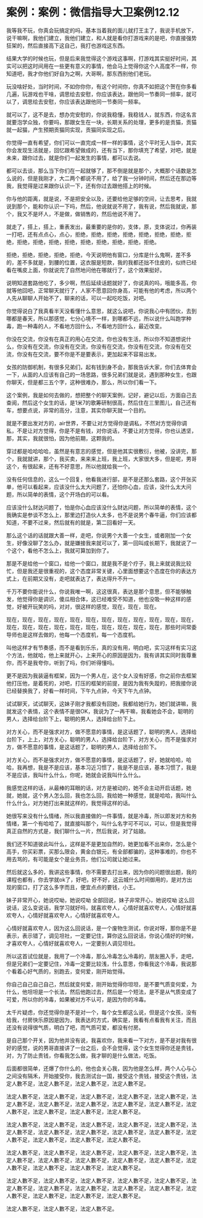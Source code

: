 # 案例：案例：微信指导大卫案例12.12

我等我不玩，你真会玩搞定的吗，基本当着我的面儿就打王主了，我说手机放下，说干嘛啊，我他们建立，我他们建立，和人就是看你打游戏来的是吧，你直接强势狂架的，然后直接高下这自己，我打也游戏这东西。

结果大学的时候也玩，但是后来我觉得这个游戏这事啊，打游戏其实挺好时间，其实可以把这时间用在一些更有意义的事情，他会马上觉得你这个人高度不一样，你知道吧，我才你他们好自为之啊，大哥啊，那东西别他们老玩。

玩没啥好处，当时时间，不如你你你，有这个时间你，你真不如把这个贺在你多看几遍，玩游戏也干啥，调思绘去安慰，你应该表达，跟他同一节奏同一频率，就可以了，调思绘去安慰，你应该表达跟他同一节奏同一频率。

就可以了，这不是去，想办完安慰的，你说我稳懂，我稳钱人，就东西，你这名言就要泡学众独，你要吗，那跟女生在一块，长期关系的处理，更多的是贡猫，贡猫就一起猫，产生预期贡猫同实现，贡猫同实现之后。

你觉得一直有希望，你们可以一直完成一样一样的事情，这个平时无人当中，其实你会发现生活就是，回忆跟希望做成的，还有当下，那你填充了希望，对吧，就是未来，跟你过去，就是你们一起发生的事情，都可以去说。

都可以去谈，那么当下你们在一起就够了，那不倒是就是那个，大概那个话数是怎么说的，但是我刚才，大二两个都说不用了，给了我一分钟时间，然后还在那边等我，我觉得是过来跟你认识一下，还有你过去跟他搭上的时候。

你与他的距离，就是说，不是把安全以及，还要给他足够的空间，让去思考，我就说到那个，能和你认识一下吗，然后，他说就说不用了，我有说，然后我就说，那个，我又不是坏人，不是做，做销售的，然后他说不用了。

就走了，搭上，搭上，重表发出，最重要的是你的，支体，原，支体说过，你再装一打吧，还有点点心，点心，拒绝，拒绝，拒绝，拒绝，拒绝，拒绝，拒绝，拒绝，拒绝，拒绝，拒绝，拒绝，拒绝，拒绝，拒绝，拒绝，拒绝。

拒绝，拒绝，拒绝，拒绝，拒绝，今天说明他有窗口，分库是什么鬼啊，差不多的，差不多就是，到腰的位置，这衣服是短款，我的我都还拙不住皮的，似终已经看在嘴皮上面，你就说完了自然地问他在哪就行了，这个效果挺好。

说明知道套路他吃了，多少啊，然后延续话题就好了，你说真的吗，哦能多高，你就等他回吧，正常聊天就行了，人家不愿意回你身高，可能有他的考虑，所以两个人先从聊聊人开始不了，聊来的话，可以一起吃吃饭，对吧。

你觉得说白了我真看半天没看懂什么意思，就这么说吧，你说我心中有团伙，去到哪都是春天，所以那感觉，七分心境不一样，到哪都不远，所以说什么叫跑学种毒，跑一种毒的人，不看地方回什么，不看地方回什么，最近改变。

你没在交流，你没有在真正的用心在交流，你也没有生活，所以你不知道想说什么，你没有在交流，你没有在交流，你没有在交流，你没有在交流，你没有在交流，你没有在交流，要不你是不是要表示，更加起来不容易出发。

女孩的防御机制，有很多兄弟们，起有钱到身不会，那我告诉大家，你们去体育会一下，从面的人应该有自己的一场思路，很多兄弟们就是说，遇到那种女生，也跟你聊天，但是都三五个字，这种很难办，那么，所以你们看一下。

这个案例，我是如何去做的，想把整个的聊天案例，记好，避记以后，方面自己去查阅，然后这个女生的话，是1米7的歌筹研制很高，然后住在三里图儿，自己还有车，想要点说，非常的高分，注意，其实你聊天就一个目的。

就是不要出发对方的，air世界，不要让对方觉得你是调私，不然对方觉得你调私，不是让对方觉得，你是不是有钱，对你说话，不要让对方觉得，你也认透坚，那，其实，我就很怕，因为他前期，这颗我的。

穿过都是哈哈哈哈，虽然是有意志的感觉，但是他其实很敷衍，他被，没讲完，那个，我就就讲，那个，我买卖，来来来上班，我上班，大家很大多，但是呢，男哥这个，有很起来，还有不好意思，所以他就给我一个。

没有任何信息的，这么一个回复，他看我进行部，是不是还那么套路，这个开张买单，他可以看起来，应该没什么太大问题了，还怕你心血，应该，没什么太大问题，所以简单的表情，这个开场白的可以看。

应该没什么财达问题了，怕是你心血应该没什么财达问题，所以简单的表情，这个我确实是参谈不怎么上，那里边打造伙人太多，也不是说男个春牛逼，你们应该都知道，不要不过来，然后就有的就是，第二回看好一天。

那么这个话的话就跟大善一样，走吧，你说男个大善一个女生，或者刚加一个女生，好像没聊了怎么办，就是嫌接我来就可以了，第一回叫成长期下，我就说了一个这个，看他不怎么上，我就可算加到你了。

那是不是给他一个窗口，给他一个窗口，就是我不是个疗子，我上来就说我比较忙，但是我还是很重视的，这个态度非常关键，心里面想要这个态度在你的表达方式上，在前期又没有，走吧就表达了，表达得升不升一。

千万不要你能说什么，你说我唯一啊，这这很真，表达是那个意思，但不能够触发，他觉得你是调识，傻瓜相合体，这已经难受不知道，他也没吸一种这样的感觉，好被开玩笑的吗，对对，很这样的感觉，现在，现在，现在。

现在，现在，现在，现在，现在，现在，现在，现在，现在，现在，现在，现在，现在，现在，现在，现在，现在，现在，现在，现在，现在，现在，那些时间常委导师也是这样去做的，他每一个态度机，每一个态度机。

叫他这样才有节奏感，而不是看到乐乐，真的没有用，明白吧，实习这样有实习这个方法，他就哈，他上来就开心，上来开心的原因是因为，我有讲其实同时我尊重你，而不是我夸你，听到了吗，你们听得懂吗。

更不是因为我装逼有框架，因为一个男人在，这个女人没有好感，你之前你去框架他打压他，是着死的，对吧，打压的框架的前提，是因为我有失蹤的，把我接你说已经替换我了，好看一样时间，下午九点钟，今天下午九点钟。

试试聊天，试试聊天，这妹子刚才我都没有回她，我都给她行为，她们就讲嘛，我就发这个表情，这个表情不是很OK，我说为了一再干嘛，我看她会不会，聪明的男人，选择给台阶下上，聪明的男人，选择给台阶下上。

对方关心，而不是强求对方，做不愿意的事情，是这话题了，聪明的男人，选择给台阶下，上上，对方关心，聪明的男人，选择给台阶下，对方关心，而不是强求对方，做不愿意的事情，是这话题了，聪明的男人，选择给台阶下。

对方关心，而不是强求对方，做不愿意的事情，是这话题了，好，她就哈哈，哈哈，我再想，我是不是应该，基本习近习惯了，我是不是应该，基本习惯了，我是不是应该，我叫什么什么，你呢，她就会说我叫什么什么。

我感觉这样的话，从最棒的耳眼的话，对方是被动的，她不会主动开启话题，她就，她就，这个男人怎么回，我也怎么回，我给她一种感觉，就是哈哈，我叫什么什么什么，对方她打出来就这样的，我觉得这样的话。

她很写来没有什么情绪，所以我直接做的一件事情，就是冷毒，所以即发对方和务情绪，第一个有哈哈了，就直接叫那个，叫什么名字可不可以，可以，但是我觉得真正自然的方式是，我们聊什么一片，然后我说，对了姑娘。

我们还不知道彼此叫什么，这样是不是更加自然的，她更加看不出来你，怎么是个高手，你买彩票，买那么限会，黄金白银元，有全部都骗的，这种事难的，你也不用去骂的，有可能是女个是业务员，他们公司就让她过来。

然后就这么多的，我讲这些事情，你不需要去打出来，因为你的问题很出题，我的课程也都有，你去学就ok了，好吧，好不好，这云城什么时间御用的，是对方出现的窗口，打了这么多字而且，便宜点点的要钱，小王。

妹子非常开心，她说哎呦，她说哎呦 全部回说，妹子非常开心，她说哎呦 这么回说话，这么变说话，我学习就好吗，就喜欢夸人，心情好就喜欢夸人，心情好就喜欢夸人，心情好就喜欢夸人，心情好就喜欢夸人。

心情好就喜欢夸人，因为这么回说话，是一个废物生测试，你说对呀，那你是不是表示，表示错了，调见坦社，一定要记住，算你这么回说话，你说心情好的时候，才喜欢夸人，心情好就喜欢夸人，一定要别人调见坦社。

所以这首试位就是，我用了一个冷毒，那么冷毒怎么冷毒的，朋友圈入手，走吧，但是兄弟们一定要记住，冷毒一定要比较浅，什么意思，你看我这个冷毒，我说那个看着心好气质的，别跑去，变何爱，刚开始觉得。

你自己自己自己自己，然后就变何爱，刚开始觉得你坦坦，是不要气质变何爱，为什么，他坦坦是一个长法，然后他跑过去，然后是一个短法，是不是从气质变成了可爱，所以你的冷毒，如果被对方不认可，是因为你的冷毒。

太千片疑虑，你还觉得你是不是对一个，每个女生都这么说，但是这个女孩，没有给我，付房快乐原因是因为，我表达的方式，确实是，我看有点看我有关注，而且还没有说得很气质，明白了吧，而气质可爱，都没有付房。

是自己那个开关，因为他并没有说，我喜欢你，我来看一下对方，是不是对我有很好的感觉，说的男哥直接讲了一台之后，会不会觉得，这个女生觉得你还是贵钱，对，为了防止贵钱，你看我怎么做，我才聊的是什么做法，吃饭。

后面都很简单，还爆了你什么的，他也会关心我，因为他是怎么样，两个人心与心之间没有隔禾，开始接受你，我去测试台一国，接受这个贵钱，接受这个贵钱，法定人數不足，法定人數不足，法定人數不足，法定人數不足。

法定人數不足，法定人數不足，法定人數不足，法定人數不足，法定人數不足，法定人數不足，法定人數不足，法定人數不足，法定人數不足，法定人數不足，法定人數不足，法定人數不足，法定人數不足，法定人數不足。

法定人數不足，法定人數不足，法定人數不足，法定人數不足，法定人數不足，法定人數不足，法定人數不足，法定人數不足，法定人數不足，法定人數不足，法定人數不足，法定人數不足，法定人數不足，法定人數不足。

法定人數不足，法定人數不足，法定人數不足，法定人數不足，法定人數不足，法定人數不足，法定人數不足，法定人數不足，法定人數不足，法定人數不足，法定人數不足，法定人數不足，法定人數不足，法定人數不足。

法定人數不足，法定人數不足，法定人數不足，法定人數不足，法定人數不足，法定人數不足，法定人數不足，法定人數不足，法定人數不足，法定人數不足，法定人數不足，法定人數不足，法定人數不足，法定人數不足。

法定人數不足，法定人數不足，法定人數不足。